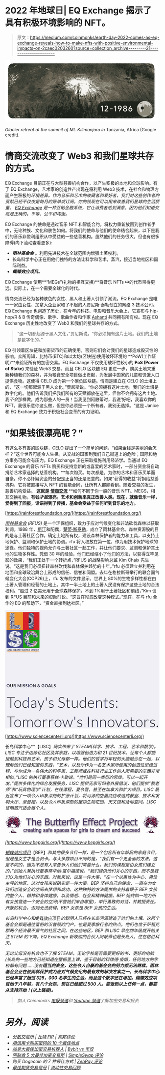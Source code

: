 # 2022 年地球日| EQ Exchange 揭示了具有积极环境影响的 NFT。

> 原文：<https://medium.com/coinmonks/earth-day-2022-comes-as-eq-exchange-reveals-how-to-make-nfts-with-positive-environmental-impacts-on-2caec0203260?source=collection_archive---------21----------------------->

![](img/0879901aa541ca99d96728aad5dffa12.png)

*Glacier retreat at the summit of Mt. Kilimanjaro in* Tanzania, Africa (Google credit).

# 情商交流改变了 Web3 和我们星球共存的方式。

EQ Exchange 目前正在与大型慈善机构合作，以产生积极的本地和全球影响。有了 EQ Exchange，艺术家的创造性产出现在将利用 Web3 技术，在社会和物理方面产生积极的*环境差异。作为音乐和艺术的收藏者和爱好者，我们对这些创作者的贡献已经不仅仅是每月的账单或订阅。*你的钱现在可以用来改善我们星球的生活质量。* [EQ Exchange](https://eq.exchange/) 是一种互助金融系统，它让消费者感到满意，因为他们知道交易是正确的。平等、公平和均衡。*

EQ Exchange 的使命是通过音乐 NFT 和智能合约，将权力重新放回到创作者手中，无论种族、文化和肤色如何。将我们的使命与他们的使命结合起来，以下是我们的音乐非盈利组织从中受益的一些慈善机构。虽然他们的任务很大，但也有很多障碍(向下滚动查看更多):

*   ***雨林基金会*** 。利用先进技术在全球范围内增强土著权利。
*   长岛科学中心正在用他们独特的方法让科学和艺术，蒸汽，接近当地社区和国际利益。
*   ***蝴蝶效应项目。***

EQ Exchange 使用**“MEGs”(礼物的相互交换)**将音乐 NFTs 中的代币带得更远。实际上，在一个需要全球化的时代。

情商交流已经为各种肤色的女性、黑人和土著人引领了潮流。EQ Exchange 是唯一一家由女性、加拿大企业家和了不起的人贾尼斯·泰勒创立的网络 3 技术公司。EQ Exchange 也创造了历史，在今年的科技、电影和音乐大会上，它宣布与 hip-hop/R & B 传奇偶像、歌手、歌曲作者和作家 [Ashanti](https://en.wikipedia.org/wiki/Ashanti_(singer)) 共同拥有所有权。现在 EQ Exchange 历史性地改变了 Web3 和我们的星球共存的方式。

> “这一切都起源于黑人文化，”贾尼斯说。“你必须拥有这片土地。我们的土壤是数字化的。”

EQ 引领着区块链和加密货币的正确使用，否则它们会对我们的星球造成毁灭性的影响。众所周知，比特币(BTC)和以太坊(区块链)使用破坏环境的 **PoW(工作证明)**来验证所有的加密交易。EQ Exchange 不仅使用破坏性较小的 **PoS (Power of Stake)** 来验证 Web3 交易，而且 CELO 区块链 EQ 更进一步，购买土地来重新种植我们的森林，并为粮食安全项目做出贡献，为发展中国家的儿童和饥饿人口提供食物。这使得 CELO 成为第一个碳负区块链。情商是建立在 CELO 的土壤上的，“这一切都起源于黑人文化，”贾尼斯说。“你必须拥有这片土地。我们的土壤是数字化的。他们告诉我们把我们所有的天赋都放在这里，但你不会拥有这片土地。我*不会*那样做，成为那些人的一员！当我见到阿散蒂时，我说‘好吧，我喜欢你的 NFT，我很乐意你这么做，但是你必须是一个所有者。我别无选择。“这是 Janice 和 EQ Exchange 致力于积极社会变革的有力证明。

# “如果钱很漂亮呢？”

有这么多有害的区块链，CELO 提出了一个简单的问题，“如果金钱是美丽的会怎样？”这个世界可能令人生畏。从交战的国家到我们自己街道上的危险；国际和地方事务可能会有压力。EQ Exchange 正在采取措施利用经济学。当通过 EQ Exchange 的音乐 NFTs 购买和支持您新的或喜爱的艺术家时，一部分资金将自动捐给艺术家选择的慈善机构。**每次购买。每次都是。为你的艺术和音乐买单而自豪。你不必怀疑资金的分配是正当的还是恶意的。如果“获得的收益”将捐给慈善机构，它将被直接写入 NFT 的智能合同，让所有人都能看到。随着交易的发生，慈善机构受益。 **这就是** [**情商交流**](https://eq.exchange/) **如何不同于你一般的音乐 NFT。MEGS，相互交换礼物。**有钱*才能*漂亮。艺术和创新来真正改善人类。现在，就像音乐一样，爱得到了回报，话语得到了传播，基金会受益于任何听到音乐的地方。**

[https://rainforestfoundation.org/](https://rainforestfoundation.org/)

[*雨林基金会*](https://rainforestfoundation.org/) *(RFUS)* 是一个环保组织，致力于应对气候变化和非法砍伐森林以获取利润。1988 年，[斯汀](https://en.wikipedia.org/wiki/Sting_(musician))和配偶，[楚蒂·斯泰勒](https://en.wikipedia.org/wiki/Trudie_Styler)，成立了雨林基金会。森林资源股的目的是与土著社区合作，确定土地所有权，建设森林保护者的能力和工具，以支持土地保护、监测和保护土地的协调。rfu 将人权放在第一位，作为用技术保护地球的途径。他们独特的视角允许与土著社区一起工作，并让他们要求、监测和保护其土地的生物多样性。凭借 30 年的经验，他们已经缩小了他们的方法，以获得立竿见影的效果，“我们正处于一个转折点，”RFUS 的战略影响总监 Kim Chaix 先生说。“这是我们必须扭转森林砍伐和森林保护趋势的十年。”rfu 必须建立并利用在地面和全球政治舞台上形成的信任、信誉和同盟。去年在格拉斯哥举行的联合国气候变化大会(COP26)上，rfu 发布的文件显示，世界上 80%的生物多样性都在由土著人管理和经营的土地上。其中一半土地上的土著人民没有保护这些土地的合法权利。“超过 2 亿美元用于全球森林保护。不到 1%用于土著社区和前线，”Kim 谈到 RFUS 目前和未来的资助时说。“这旨在彻底改变这种模式。”现在，在与 rfu 合作的 EQ 的帮助下，“资金直接到达社区。”

![](img/15b44414b7901b2053232383fa8a56c4.png)

[https://www.sciencecenterli.org/](https://www.sciencecenterli.org/)

长岛科学中心[](https://www.sciencecenterli.org/)**【LISC】*确实带来了 STEAM(科学、技术、工程、艺术和数学)。LISC 专注于边缘化社区及其家庭，以增强创造力和 21 世纪技术。让每个人都能接触到科技和艺术。孩子和父母都一样。他们的哲学将年轻的头脑融合在一起，以理解他们已经知道的东西，“艺术，以及你作为一名艺术家所使用的创造性思维过程，与你成为一名伟大的科学家、工程师或在科技行业工作的人所需要的东西非常相似，”LISC 的执行董事蔡林·卡勒说。“他们是同一类型的思维。可以一起开发。”提供多样化的综合发展服务，LISC 提供无家可归者外展倡议，他们提供“教老师”和“玩具物理学”计划，在线课程，夏令营，甚至在加拿大和扩大项目。LISC 最近宣布了一项令人印象深刻的扩张计划，将河源的空置商店改造成教室、技术和发明大厅、录音棚，以及令人印象深刻的屋顶生物花园、天文馆和活动空间。LISC 证明蒸汽适合每个人。*

*![](img/199fdc49ed019d90ac1c9abe8ee18eef.png)*

*[https://www.bepgirls.org/](https://www.bepgirls.org/)*

*[*蝴蝶效应项目*](https://www.bepgirls.org/)*【BEP】*和其他很多节目一样，是一个包容所有年龄段的家庭节目。但是是女生才是会员卡。与大多数项目不同的是，“我们有一个更全面的方法。这是不同的，因为不是有人来告诉人们他们需要什么，我们的课程是由女孩们建立的，”创始人兼执行董事蒂华纳·富尔福德说。“我们提供他们关心的东西，而不是我们认为他们关心的东西。对我来说，这是一件大事，“在一个以男性为中心、男性主导的地区，这对女孩来说确实是一件大事。BEP 坚持自己的使命，一直在为女孩们创造安全的空间去梦想和成功。这种独特的方法提供的支持着眼于 BEP 女孩的整个人、精神和身体健康，以及情感、社会和精神健康。BEP 始终如一地为所有女孩营造一个安全的空间(不管她们来自哪里)，举行勇敢的对话，并教授责任。开放的机会，否则无法获得，BEP 女孩是 BEP 女孩的生活。*

*长岛科学中心和*蝴蝶效应项目*的聪明人已经在长岛河源建造了他们的土壤。这两个基金会都是通往富裕的汉普顿的门户，也是夏季旅行者的热点。他们也位于萨福克郡两个经济最不景气的社区之间。在这些地区，BEP 和 LISC 早在四年级就开始关注 STEM 的下降。EQ Exchange 新收购的合伙人阿散蒂也是长岛人，住在格伦科夫。*

*无论父母没有机会也不了解 STEAM，无论学校是否需要更好的书，更好的电脑(长岛的一些地方已经知道在壁橱里上课，鉴于目前的科维德·疫情，任何地方的学校都有问题……没有**适当的资金，这些令人自豪的基金会的努力都无法继续。雨林基金会正在使雨林保护成为应对气候变化的最有效的解决方案之一。长岛科学中心已经丰富了超过 325，000 名学生的生活，而且这个数字还在增加。蝴蝶效应项目始于八年前，有八个女孩，现在已经超过 500 人。要做到以上任何一点，都要从支持开始！(以上链接)。***

> *加入 Coinmonks [电报频道](https://t.me/coincodecap)和 [Youtube 频道](https://www.youtube.com/c/coinmonks/videos)了解加密交易和投资*

# *另外，阅读*

*   *[分散交易所](https://coincodecap.com/what-are-decentralized-exchanges) | [比特 FIP](https://coincodecap.com/bitbns-fip) | [宾邦评论](https://coincodecap.com/bingbon-review)*
*   *[用信用卡购买密码的 10 个最佳地点](https://coincodecap.com/buy-crypto-with-credit-card)*
*   *[加拿大最佳加密交易机器人](https://coincodecap.com/5-best-crypto-trading-bots-in-canada) | [Bybit vs 币安](https://coincodecap.com/bybit-binance-moonxbt)*
*   *[阿联酋 5 大最佳加密交易所](https://coincodecap.com/best-crypto-exchanges-in-uae) | [SimpleSwap 评论](https://coincodecap.com/simpleswap-review)*
*   *购买 Dogecoin 的 7 种最佳方式 | [ZebPay 评论](https://coincodecap.com/zebpay-review)*
*   *[最佳期货交易信号](https://coincodecap.com/futures-trading-signals) | [流动性交易回顾](https://coincodecap.com/liquid-exchange-review)*